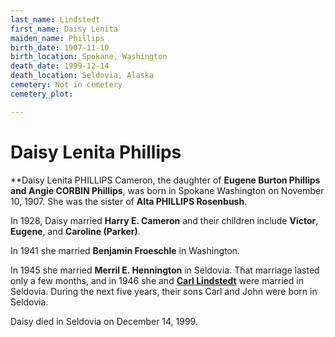 ```yaml
---
last_name: Lindstedt
first_name: Daisy Lenita
maiden_name: Phillips
birth_date: 1907-11-10
birth_location: Spokane, Washington
death_date: 1999-12-14
death_location: Seldovia, Alaska
cemetery: Not in cemetery
cemetery_plot: 

---
```

# Daisy Lenita Phillips

**Daisy Lenita PHILLIPS Cameron, the daughter of **Eugene Burton Phillips and Angie CORBIN Phillips**, was born in Spokane Washington on November 10, 1907. She was the sister of **Alta PHILLIPS Rosenbush**.

In 1928, Daisy married **Harry E. Cameron** and their children include **Victor**, **Eugene**, and **Caroline (Parker)**.

In 1941 she married **Benjamin Froeschle** in Washington. 

In 1945 she married **Merril E. Hennington** in Seldovia.  That marriage lasted only a few months, and in 1946 she and [**Carl Lindstedt**](./Lindstedt_Carl_Gosta.md) were married in Seldovia. During the next five years, their sons Carl and John were born in Seldovia.

Daisy died in Seldovia on December 14, 1999.


